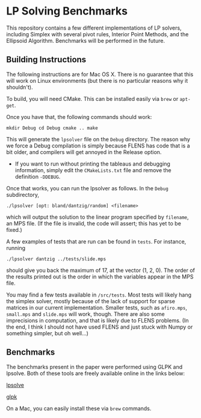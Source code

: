 # LP Solving Benchmarks

This repository contains a few different implementations of LP solvers,
including Simplex with several pivot rules, Interior Point Methods, and the
Ellipsoid Algorithm. Benchmarks will be performed in the future.

## Building Instructions

The following instructions are for Mac OS X. There is no guarantee that this will
work on Linux environments (but there is no particular reasons why it shouldn't).

To build, you will need CMake. This can be installed easily via `brew` or `apt-get`.

Once you have that, the following commands should work:

``
    mkdir Debug
    cd Debug
    cmake ..
    make
``

This will generate the `lpsolver` file on the `Debug` directory. The reason why
we force a Debug compilation is simply because FLENS has code that is a bit
older, and compilers will get annoyed in the Release option.

* If you want to run without printing the tableaus and debugging information,
simply edit the `CMakeLists.txt` file and remove the definition `-DDEBUG`.

Once that works, you can run the lpsolver as follows. In the `Debug` subdirectory,

``
    ./lpsolver [opt: bland/dantzig/random] <filename>
``

which will output the solution to the linear program specified by `filename`,
an MPS file. (If the file is invalid, the code will assert; this has yet to be
fixed.)

A few examples of tests that are run can be found in `tests`. For instance, running

``
    ./lpsolver dantzig ../tests/slide.mps
``

should give you back the maximum of 17, at the vector (1, 2, 0). The order of
the results printed out is the order in which the variables appear in the MPS
file.

You may find a few tests available in `/src/tests`. Most tests will likely hang
the simplex solver, mostly because of the lack of support for sparse matrices
in our current implementation. Smaller tests, such as `afiro.mps`, `small.mps`
and `slide.mps` will work, though. There are also some imprecisions in computation,
and that is likely due to FLENS problems. (In the end, I think I should not have
used FLENS and just stuck with Numpy or something simpler, but oh well...)

## Benchmarks

The benchmarks present in the paper were performed using GLPK and lpsolve.
Both of these tools are freely available online in the links below:

[lpsolve](http://lpsolve.sourceforge.net/5.5/)

[glpk](https://www.gnu.org/software/glpk/)

On a Mac, you can easily install these via `brew` commands.
